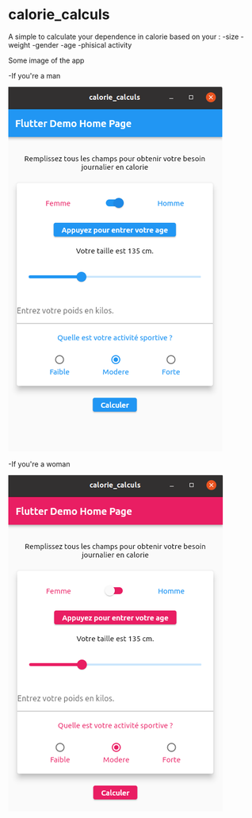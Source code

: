 # calorie_calculs

A simple to calculate your dependence in calorie based on your :
 -size
 -weight
 -gender
 -age
 -phisical activity

Some image of the app

-If you're a man

<img src="AppImage/calorie2.png">

-If you're a woman

<img src="AppImage/calorie1.png">